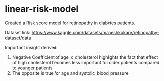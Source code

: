 # linear-risk-model
Created a Risk score model for retinopathy in diabetes patients.

Dataset link: https://www.kaggle.com/datasets/maneshkokare/retinopathy-dataset/data

Important insight derived:
1. Negative Coefficient of age_x_cholesterol highlights the fact that effect of high cholesterol becomes less important for older patients compared to younger patients
2. The opposite is true for age and systolic_blood_pressure

